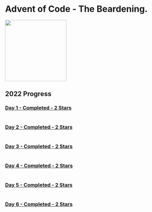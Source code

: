 # Advent of Code - The Beardening.
<img src=https://cdn.thenewstack.io/media/2021/12/521cd034-advent-of-code-2021-1024x576.jpg height=200></img>

## 2022 Progress
### [Day 1 - Completed - 2 Stars](https://github.com/BeardyMike/Advent-of-Code/blob/main/2022/Day%201) <br><br>

### [Day 2 - Completed - 2 Stars](https://github.com/BeardyMike/Advent-of-Code/tree/main/2022/Day%202) <br><br>
### [Day 3 - Completed - 2 Stars](https://github.com/BeardyMike/Advent-of-Code/tree/main/2022/Day%203) <br><br>
### [Day 4 - Completed - 2 Stars](https://github.com/BeardyMike/Advent-of-Code/tree/main/2022/Day%204) <br><br>
### [Day 5 - Completed - 2 Stars](https://github.com/BeardyMike/Advent-of-Code/tree/main/2022/Day%205) <br><br>
### [Day 6 - Completed - 2 Stars](https://github.com/BeardyMike/Advent-of-Code/tree/main/2022/Day%206) <br><br>
